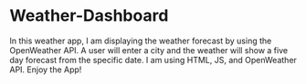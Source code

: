 # Weather-Dashboard
In this weather app, I am displaying the weather forecast by using the OpenWeather API. A user will enter a city and the weather will show a five day forecast from the specific date. I am using HTML, JS, and OpenWeather API. Enjoy the App!